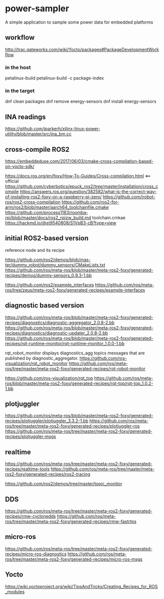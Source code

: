 # power-sampler
A simple application to sample some power data for embedded platforms

## workflow

http://trac.gateworks.com/wiki/Yocto/packages#PackageDevelopmentWorkflow

### in the host 
petalinux-build
petalinux-build -c package-index

### in the target

dnf clean packages
dnf remove energy-sensors
dnf install energy-sensors


## INA readings

https://github.com/jparkerh/xilinx-linux-power-utility/blob/master/src/ina_bm.cc

## cross-compile ROS2

https://embeddeduse.com/2017/06/03/cmake-cross-compilation-based-on-yocto-sdk/

https://docs.ros.org/en/foxy/How-To-Guides/Cross-compilation.html   <== official 
https://github.com/cyberbotics/epuck_ros2/tree/master/installation/cross_compile
https://answers.ros.org/question/382582/what-is-the-correct-way-of-installing-ros2-foxy-on-a-raspberry-pi-zero/
https://github.com/irobot-ros/ros2-cross-compilation
https://github.com/ros2-for-arm/ros2/blob/master/aarch64_toolchainfile.cmake
https://github.com/process1183/roomba-rpi/blob/master/docs/ros2_rpizw_build.md toolchain.cmkae
https://hackmd.io/@st9540808/S1VpB3-cB?type=view
 
## initial ROS2-based version

reference node and its recipe

https://github.com/ros2/demos/blob/mas-ter/dummy_robot/dummy_sensors/CMakeLists.txt
https://github.com/ros/meta-ros/blob/master/meta-ros2-foxy/generated-recipes/demos/dummy-sensors_0.9.3-1.bb


https://github.com/ros2/example_interfaces
https://github.com/ros/meta-ros/tree/zeus/meta-ros2-foxy/generated-recipes/example-interfaces

## diagnostic based version

https://github.com/ros/meta-ros/blob/master/meta-ros2-foxy/generated-recipes/diagnostics/diagnostic-aggregator_2.0.8-2.bb
https://github.com/ros/meta-ros/blob/master/meta-ros2-foxy/generated-recipes/diagnostics/diagnostic-updater_2.0.8-2.bb
https://github.com/ros/meta-ros/blob/master/meta-ros2-foxy/generated-recipes/rqt-runtime-monitor/rqt-runtime-monitor_1.0.0-1.bb

rqt_robot_monitor displays diagnostics_agg topics messages that are published by diagnostic_aggregator.
https://github.com/ros-visualization/rqt_robot_monitor
https://github.com/ros/meta-ros/tree/master/meta-ros2-foxy/generated-recipes/rqt-robot-monitor

https://github.com/ros-visualization/rqt_top
https://github.com/ros/meta-ros/blob/master/meta-ros2-foxy/generated-recipes/rqt-top/rqt-top_1.0.2-1.bb

## plotjuggler

https://github.com/ros/meta-ros/blob/master/meta-ros2-foxy/generated-recipes/plotjuggler/plotjuggler_3.3.2-1.bb
https://github.com/ros/meta-ros/tree/master/meta-ros2-foxy/generated-recipes/plotjuggler-ros
https://github.com/ros/meta-ros/tree/master/meta-ros2-foxy/generated-recipes/plotjuggler-msgs

## realtime 

https://github.com/ros/meta-ros/tree/master/meta-ros2-foxy/generated-recipes/realtime-tools
https://github.com/ros/meta-ros/tree/master/meta-ros2-foxy/generated-recipes/ros2-tracing

https://github.com/ros2/demos/tree/master/topic_monitor

## DDS

https://github.com/ros/meta-ros/tree/master/meta-ros2-foxy/generated-recipes/rmw-cyclonedds
https://github.com/ros/meta-ros/tree/master/meta-ros2-foxy/generated-recipes/rmw-fastrtps

## micro-ros

https://github.com/ros/meta-ros/tree/master/meta-ros2-foxy/generated-recipes/micro-ros-diagnostics
https://github.com/ros/meta-ros/tree/master/meta-ros2-foxy/generated-recipes/micro-ros-msgs

## Yocto

https://wiki.yoctoproject.org/wiki/TipsAndTricks/Creating_Recipes_for_ROS_modules
